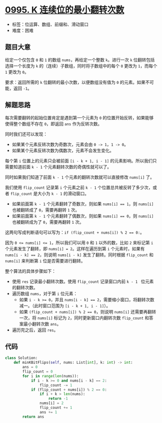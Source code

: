 # [0995. K 连续位的最小翻转次数](https://leetcode-cn.com/problems/minimum-number-of-k-consecutive-bit-flips/)

- 标签：位运算、数组、前缀和、滑动窗口
- 难度：困难

## 题目大意

给定一个仅包含 `0` 和 `1` 的数组 `nums`，再给定一个整数 `k`。进行一次 `k` 位翻转包括选择一个长度为 `k` 的（连续）子数组，同时将子数组中的每个 `0` 更改为 `1`，而每个 `1` 更改为 `0`。

要求：返回所需的 `k` 位翻转的最小次数，以便数组没有值为 `0` 的元素。如果不可能，返回 `-1`。

## 解题思路

每次需要翻转的起始位置肯定是遇到第一个元素为 `0` 的位置开始反转，如果能够使得整个数组不存在 `0`，即返回 `ans` 作为反转次数。

同时我们还可以发现：

- 如果某个元素反转次数为奇数次，元素会由 `0 -> 1`，`1 -> 0`。
- 如果某个元素反转次数为偶数次，元素不会发生变化。

每个第 `i` 位置上的元素只会被前面 `[i - k + 1, i - 1]` 的元素影响。所以我们只需要知道前面 `k - 1` 个元素翻转次数的奇偶性就可以了。

同时如果我们知道了前面 `k - 1` 个元素的翻转次数就可以直接修改 `nums[i]` 了。

我们使用 `flip_count` 记录第 `i` 个元素之前 `k - 1` 个位置总共被反转了多少次，或者 `flip_count` 是大小为 `k - 1` 的滑动窗口。

- 如果前面第 `k - 1` 个元素翻转了奇数次，则如果 `nums[i] == 1`，则 `nums[i]` 也被翻转成了 `0`，需要再翻转 `1` 次。
- 如果前面第 `k - 1` 个元素翻转了偶数次，则如果 `nums[i] == 0`，则 `nums[i]` 也被翻转成为了 `0`，需要再翻转 `1` 次。

这两句写成判断语句可以写为：`if (flip_count + nums[i]) % 2 == 0:`。

因为 `0 <= nums[i] <= 1`，所以我们可以用 `0` 和 `1` 以外的数，比如 `2` 来标记第 `i` 个元素发生了翻转，即 `nums[i] = 2`。这样在遍历到第 `i` 个元素时，如果有 `nums[i - k] == 2`，则说明 `nums[i - k]` 发生了翻转。同时根据 `flip_count` 和 `nums[i]` 来判断第 `i` 位是否需要进行翻转。

整个算法的具体步骤如下：

- 使用 `res` 记录最小翻转次数。使用 `flip_count` 记录窗口内前 `k - 1 ` 位元素的翻转次数。
- 遍历数组 `nums`，对于第 `i` 位元素：
  - 如果 `i - k >= 0`，并且 `nums[i - k] == 2`，需要缩小窗口，将翻转次数减一。（此时窗口范围为 `[i - k + 1, i - 1]`）。
  - 如果 `(flip_count + nums[i]) % 2 == 0`，则说明 `nums[i]` 还需要再翻转一次，将 `nums[i]` 标记为 `2`，同时更新窗口内翻转次数 `flip_count` 和答案最小翻转次数 `ans`。
- 遍历完之后，返回 `res`。

## 代码

```Python
class Solution:
    def minKBitFlips(self, nums: List[int], k: int) -> int:
        ans = 0
        flip_count = 0
        for i in range(len(nums)):
            if i - k >= 0 and nums[i - k] == 2:
                flip_count -= 1
            if (flip_count + nums[i]) % 2 == 0:
                if i + k > len(nums):
                    return -1
                nums[i] = 2
                flip_count += 1
                ans += 1
        return ans
```

